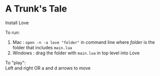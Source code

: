 # A Trunk's Tale

Install Love

To run:<br>
  1. Mac : `open -n -a love "folder"` in command line where <i>folder</i> is the folder that includes `main.lua`<br>
  2. Windows : drag the folder with `main.lua` in top level into Love

To "play":<br>
  Left and right OR a and d arrows to move

